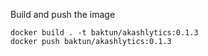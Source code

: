 Build and push the image

```
docker build . -t baktun/akashlytics:0.1.3
docker push baktun/akashlytics:0.1.3
```

